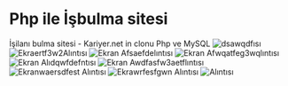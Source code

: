 # Php ile İşbulma sitesi 
 İşilanı bulma sitesi - Kariyer.net in clonu 
 Php ve MySQL
![dsawqdfısı](https://user-images.githubusercontent.com/57045507/121784175-309f4800-cbbb-11eb-9a0f-a227e6de4a40.PNG)
![Ekraertf3w2Alıntısı](https://user-images.githubusercontent.com/57045507/121784176-31d07500-cbbb-11eb-917c-9c87515c4ddf.PNG)
![Ekran Afsaefdelıntısı](https://user-images.githubusercontent.com/57045507/121784177-32690b80-cbbb-11eb-9bd1-9f5a446cfcb1.PNG)
![Ekran Afwqatfeg3wqlıntısı](https://user-images.githubusercontent.com/57045507/121784178-32690b80-cbbb-11eb-97ae-fe060becb8bc.PNG)
![Ekran Alıdqwfdefntısı](https://user-images.githubusercontent.com/57045507/121784179-3301a200-cbbb-11eb-8a30-716dd6fd6681.PNG)
![Ekran Awdfasfw3aetflıntısı](https://user-images.githubusercontent.com/57045507/121784180-3301a200-cbbb-11eb-8077-cdcbafa3bd39.PNG)
![Ekranwaersdfest Alıntısı](https://user-images.githubusercontent.com/57045507/121784182-339a3880-cbbb-11eb-9978-b283cfe68335.PNG)
![Ekrawrfesfgwn Alıntısı](https://user-images.githubusercontent.com/57045507/121784183-339a3880-cbbb-11eb-9002-cdbc4199bf71.PNG)
![Alıntısı](https://user-images.githubusercontent.com/57045507/121784185-3432cf00-cbbb-11eb-8fc4-684f63b6598c.PNG)
